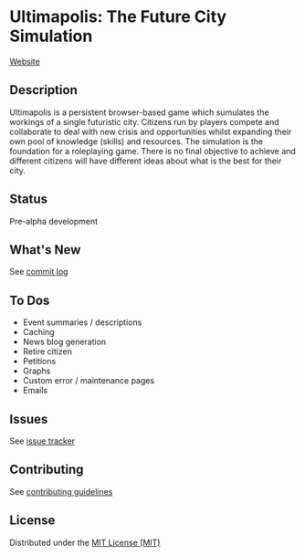 # Ultimapolis: The Future City Simulation

[Website](http://www.ultimapolis.com)

## Description

Ultimapolis is a persistent browser-based game which sumulates the workings of a single futuristic city. Citizens run by players compete and collaborate to deal with new crisis and opportunities whilst expanding their own pool of knowledge (skills) and resources. The simulation is the foundation for a roleplaying game. There is no final objective to achieve and different citizens will have different ideas about what is the best for their city.

## Status

Pre-alpha development

## What's New

See [commit log](https://github.com/monkeyx/ultimapolis/commits/master)

## To Dos

* Event summaries / descriptions
* Caching
* News blog generation
* Retire citizen
* Petitions
* Graphs
* Custom error / maintenance pages
* Emails

## Issues

See [issue tracker](https://github.com/monkeyx/ultimapolis/issues)

## Contributing

See [contributing guidelines](https://github.com/monkeyx/ultimapolis/blob/master/CONTRIBUTING.md)

## License

Distributed under the [MIT License (MIT)](https://raw.githubusercontent.com/monkeyx/ultimapolis/master/LICENSE)

